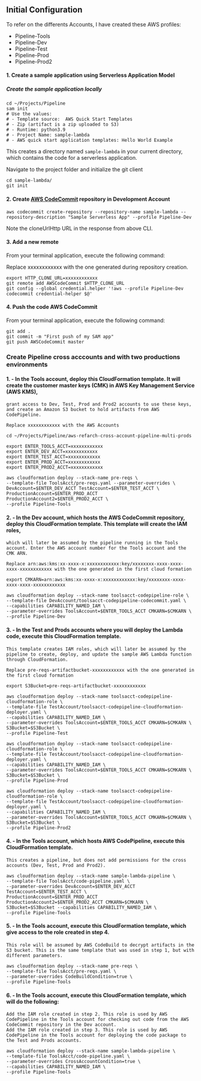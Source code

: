 ## Initial Configuration
To refer on the differents Accounts, I have created these AWS profiles:
- Pipeline-Tools
- Pipeline-Dev
- Pipeline-Test
- Pipeline-Prod
- Pipeline-Prod2


#### 1. Create a sample application using Serverless Application Model

##### Create the sample application locally

```console
cd ~/Projects/Pipeline
sam init 
# Use the values: 
# - Template source:  AWS Quick Start Templates
# - Zip (artifact is a zip uploaded to S3)
# - Runtime: python3.9
# - Project Name: sample-lambda
# - AWS quick start application templates: Hello World Example
```

This creates a directory named `sample-lambda` in your current directory, which contains the code for a serverless application.

Navigate to the project folder and initialize the git client
```console
cd sample-lambda/
git init
```

#### 2. Create [AWS CodeCommit](code-commit-url) repository in Development Account

```console
aws codecommit create-repository --repository-name sample-lambda --repository-description "Sample Serverless App" --profile Pipeline-Dev
```

Note the cloneUrlHttp URL in the response from above CLI.

#### 3. Add a new remote

From your terminal application, execute the following command:

Replace xxxxxxxxxxxx with the one generated during repository creation.

```console
export HTTP_CLONE_URL=xxxxxxxxxxxx
git remote add AWSCodeCommit $HTTP_CLONE_URL
git config --global credential.helper '!aws --profile Pipeline-Dev codecommit credential-helper $@'
```

#### 4. Push the code AWS CodeCommit

From your terminal application, execute the following command:

```console
git add .
git commit -m "First push of my SAM app"
git push AWSCodeCommit master
```

### Create Pipeline cross acccounts and with two productions environments

#### 1. - In the Tools account, deploy this CloudFormation template. It will create the customer master keys (CMK) in AWS Key Management Service (AWS KMS), 
    grant access to Dev, Test, Prod and Prod2 accounts to use these keys, and create an Amazon S3 bucket to hold artifacts from AWS CodePipeline.
    
    Replace xxxxxxxxxxxx with the AWS Accounts

```console
cd ~/Projects/Pipeline/aws-refarch-cross-account-pipeline-multi-prods

export ENTER_TOOLS_ACCT=xxxxxxxxxxxx
export ENTER_DEV_ACCT=xxxxxxxxxxxx
export ENTER_TEST_ACCT=xxxxxxxxxxxx
export ENTER_PROD_ACCT=xxxxxxxxxxxx
export ENTER_PROD2_ACCT=xxxxxxxxxxxx

aws cloudformation deploy --stack-name pre-reqs \
--template-file ToolsAcct/pre-reqs.yaml --parameter-overrides \
DevAccount=$ENTER_DEV_ACCT TestAccount=$ENTER_TEST_ACCT \
ProductionAccount=$ENTER_PROD_ACCT ProductionAccount2=$ENTER_PROD2_ACCT \
--profile Pipeline-Tools
```

#### 2. - In the Dev account, which hosts the AWS CodeCommit repository, deploy this CloudFormation template. This template will create the IAM roles, 
    which will later be assumed by the pipeline running in the Tools account. Enter the AWS account number for the Tools account and the CMK ARN.
    
    Replace arn:aws:kms:xx-xxxx-x:xxxxxxxxxxxx:key/xxxxxxxx-xxxx-xxxx-xxxx-xxxxxxxxxxxx with the one generated in the first cloud formation

```console
export CMKARN=arn:aws:kms:xx-xxxx-x:xxxxxxxxxxxx:key/xxxxxxxx-xxxx-xxxx-xxxx-xxxxxxxxxxxx

aws cloudformation deploy --stack-name toolsacct-codepipeline-role \
--template-file DevAccount/toolsacct-codepipeline-codecommit.yaml \
--capabilities CAPABILITY_NAMED_IAM \
--parameter-overrides ToolsAccount=$ENTER_TOOLS_ACCT CMKARN=$CMKARN \
--profile Pipeline-Dev
```

#### 3. - In the Test and Prods accounts where you will deploy the Lambda code, execute this CloudFormation template. 
    This template creates IAM roles, which will later be assumed by the pipeline to create, deploy, and update the sample AWS Lambda function through CloudFormation.

    Replace pre-reqs-artifactbucket-xxxxxxxxxxxx with the one generated in the first cloud formation

```console
export S3Bucket=pre-reqs-artifactbucket-xxxxxxxxxxxx

aws cloudformation deploy --stack-name toolsacct-codepipeline-cloudformation-role \
--template-file TestAccount/toolsacct-codepipeline-cloudformation-deployer.yaml \
--capabilities CAPABILITY_NAMED_IAM \
--parameter-overrides ToolsAccount=$ENTER_TOOLS_ACCT CMKARN=$CMKARN \
S3Bucket=$S3Bucket \
--profile Pipeline-Test

aws cloudformation deploy --stack-name toolsacct-codepipeline-cloudformation-role \
--template-file TestAccount/toolsacct-codepipeline-cloudformation-deployer.yaml \
--capabilities CAPABILITY_NAMED_IAM \
--parameter-overrides ToolsAccount=$ENTER_TOOLS_ACCT CMKARN=$CMKARN \
S3Bucket=$S3Bucket \
--profile Pipeline-Prod

aws cloudformation deploy --stack-name toolsacct-codepipeline-cloudformation-role \
--template-file TestAccount/toolsacct-codepipeline-cloudformation-deployer.yaml \
--capabilities CAPABILITY_NAMED_IAM \
--parameter-overrides ToolsAccount=$ENTER_TOOLS_ACCT CMKARN=$CMKARN \
S3Bucket=$S3Bucket \
--profile Pipeline-Prod2
```

#### 4. - In the Tools account, which hosts AWS CodePipeline, execute this CloudFormation template. 
    This creates a pipeline, but does not add permissions for the cross accounts (Dev, Test, Prod and Prod2).

```console
aws cloudformation deploy --stack-name sample-lambda-pipeline \
--template-file ToolsAcct/code-pipeline.yaml \
--parameter-overrides DevAccount=$ENTER_DEV_ACCT TestAccount=$ENTER_TEST_ACCT \
ProductionAccount=$ENTER_PROD_ACCT ProductionAccount2=$ENTER_PROD2_ACCT CMKARN=$CMKARN \
S3Bucket=$S3Bucket --capabilities CAPABILITY_NAMED_IAM \
--profile Pipeline-Tools
```

#### 5. - In the Tools account, execute this CloudFormation template, which give access to the role created in step 4. 
    This role will be assumed by AWS CodeBuild to decrypt artifacts in the S3 bucket. This is the same template that was used in step 1, but with different parameters.

```console
aws cloudformation deploy --stack-name pre-reqs \
--template-file ToolsAcct/pre-reqs.yaml \
--parameter-overrides CodeBuildCondition=true \
--profile Pipeline-Tools
```

#### 6. - In the Tools account, execute this CloudFormation template, which will do the following:
    Add the IAM role created in step 2. This role is used by AWS CodePipeline in the Tools account for checking out code from the AWS CodeCommit repository in the Dev account.
    Add the IAM role created in step 3. This role is used by AWS CodePipeline in the Tools account for deploying the code package to the Test and Prods accounts.

```console
aws cloudformation deploy --stack-name sample-lambda-pipeline \
--template-file ToolsAcct/code-pipeline.yaml \
--parameter-overrides CrossAccountCondition=true \
--capabilities CAPABILITY_NAMED_IAM \
--profile Pipeline-Tools
```